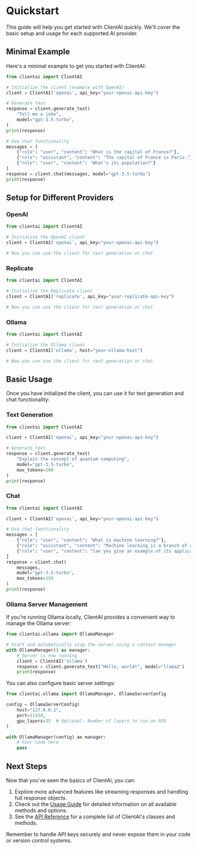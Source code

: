 # Quickstart

This guide will help you get started with ClientAI quickly. We'll cover the basic setup and usage for each supported AI provider.

## Minimal Example

Here's a minimal example to get you started with ClientAI:

```python title="quickstart.py"
from clientai import ClientAI

# Initialize the client (example with OpenAI)
client = ClientAI('openai', api_key="your-openai-api-key")

# Generate text
response = client.generate_text(
    "Tell me a joke",
    model="gpt-3.5-turbo",
)
print(response)

# Use chat functionality
messages = [
    {"role": "user", "content": "What is the capital of France?"},
    {"role": "assistant", "content": "The capital of France is Paris."},
    {"role": "user", "content": "What's its population?"}
]
response = client.chat(messages, model="gpt-3.5-turbo")
print(response)
```

## Setup for Different Providers

### OpenAI

```python title="openai_setup.py" hl_lines="4"
from clientai import ClientAI

# Initialize the OpenAI client
client = ClientAI('openai', api_key="your-openai-api-key")

# Now you can use the client for text generation or chat
```

### Replicate

```python title="replicate_setup.py" hl_lines="4"
from clientai import ClientAI

# Initialize the Replicate client
client = ClientAI('replicate', api_key="your-replicate-api-key")

# Now you can use the client for text generation or chat
```

### Ollama

```python title="ollama_setup.py" hl_lines="4"
from clientai import ClientAI

# Initialize the Ollama client
client = ClientAI('ollama', host="your-ollama-host")

# Now you can use the client for text generation or chat
```

## Basic Usage

Once you have initialized the client, you can use it for text generation and chat functionality:

### Text Generation

```python title="text_generation.py" hl_lines="6-10"
from clientai import ClientAI

client = ClientAI('openai', api_key="your-openai-api-key")

# Generate text
response = client.generate_text(
    "Explain the concept of quantum computing",
    model="gpt-3.5-turbo",
    max_tokens=100
)
print(response)
```

### Chat

```python title="chat.py" hl_lines="6-15"
from clientai import ClientAI

client = ClientAI('openai', api_key="your-openai-api-key")

# Use chat functionality
messages = [
    {"role": "user", "content": "What is machine learning?"},
    {"role": "assistant", "content": "Machine learning is a branch of artificial intelligence..."},
    {"role": "user", "content": "Can you give an example of its application?"}
]
response = client.chat(
    messages,
    model="gpt-3.5-turbo",
    max_tokens=150
)
print(response)
```

### Ollama Server Management

If you're running Ollama locally, ClientAI provides a convenient way to manage the Ollama server:

```python title="ollama_manager.py"
from clientai.ollama import OllamaManager

# Start and automatically stop the server using a context manager
with OllamaManager() as manager:
    # Server is now running
    client = ClientAI('ollama')
    response = client.generate_text("Hello, world!", model="llama2")
    print(response)
```

You can also configure basic server settings:

```python
from clientai.ollama import OllamaManager, OllamaServerConfig

config = OllamaServerConfig(
    host="127.0.0.1",
    port=11434,
    gpu_layers=35  # Optional: Number of layers to run on GPU
)

with OllamaManager(config) as manager:
    # Your code here
    pass
```

## Next Steps

Now that you've seen the basics of ClientAI, you can:

1. Explore more advanced features like streaming responses and handling full response objects.
2. Check out the [Usage Guide](usage/overview.md) for detailed information on all available methods and options.
3. See the [API Reference](api/overview.md) for a complete list of ClientAI's classes and methods.

Remember to handle API keys securely and never expose them in your code or version control systems.